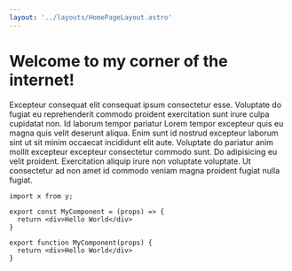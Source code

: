 ```yaml
---
layout: '../layouts/HomePageLayout.astro'
---
```


# Welcome to my corner of the internet!

Excepteur consequat elit consequat ipsum consectetur esse. Voluptate do fugiat eu reprehenderit commodo proident exercitation sunt irure culpa cupidatat non. Id laborum tempor pariatur Lorem tempor excepteur quis eu magna quis velit deserunt aliqua. Enim sunt id nostrud excepteur laborum sint ut sit minim occaecat incididunt elit aute. Voluptate do pariatur anim mollit excepteur excepteur consectetur commodo sunt. Do adipisicing eu velit proident. Exercitation aliquip irure non voluptate voluptate. Ut consectetur ad non amet id commodo veniam magna proident fugiat nulla fugiat.

```
import x from y;

export const MyComponent = (props) => {
  return <div>Hello World</div>
}

export function MyComponent(props) {
  return <div>Hello World</div>
}
```
